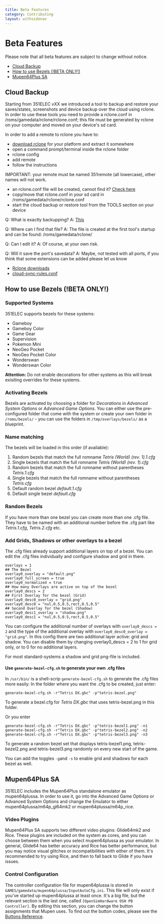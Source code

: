 ```yaml
---
title: Beta Features
category: Contributing
layout: withsidenav
---
```


# Beta Features

Please note that all beta features are subject to change without notice.

* [Cloud Backup](#cloud-backup)
* [How to use Bezels (!BETA ONLY!)](#how-to-use-bezels-beta-only)
* [Mupen64Plus SA](#mupen64plus-sa)

## Cloud Backup

Starting from 351ELEC vXX we introduced a tool to backup and restore your saves/states, screenshots and device backup over the cloud using rclone.
In order to use these tools you need to provide a rclone.conf in /roms/gamedata/rclone/rclone.conf; this file must be generated by rclone on your computer and moved on your device's sd card.

In order to add a remote to rclone you have to:
- [download rclone](https://rclone.org/downloads/) for your platform and extract it somewhere
- open a command prompt/terminal inside the rclone folder
- rclone config
- add remote
- follow the instructions

IMPORTANT: your remote must be named 351remote (all lowercase), other names will not work.

- an rclone.conf file will be created, cannot find it? [Check here](https://rclone.org/docs/#config-config-file)
- copy/move that rclone.conf in your sd card in /roms/gamedata/rclone/rclone.conf
- start the cloud backup or restore tool from the TOOLS section on your device

Q: What is exactly backupping?
A: [This](https://github.com/351ELEC/351ELEC/blob/main/packages/sysutils/rclone/cloud-sync-rules.conf)

Q: Where can I find that file?
A: The file is created at the first tool's startup and can be found: /roms/gamedata/rclone/

Q: Can I edit it?
A: Of course, at your own risk.

Q: Will it save the port's savedata?
A: Maybe, not tested with all ports, if you think that some extensions can be added please let us know

- [Rclone downloads](https://rclone.org/downloads/)
- [cloud-sync-rules.conf](https://github.com/351ELEC/351ELEC/blob/main/packages/sysutils/rclone/cloud-sync-rules.conf)

## How to use Bezels (!BETA ONLY!)

### Supported Systems
351ELEC supports bezels for these systems:

* Gameboy
* Gameboy Color
* Game Gear
* Supervision
* Pokemon Mini
* NeoGeo Pocket
* NeoGeo Pocket Color
* Wonderswan 
* Wonderswan Color

**Attention:** Do not enable decorations for other systems as this will break exisiting overrides for these systems.

### Activating Bezels
Bezels are activated by choosing a folder for _Decorations_ in _Advanced System Options_ or _Advanced Game Options_. You can either use the pre-configured folder that come with the system or create your own folder in `/roms/bezels/` - you can use the folders in `/tmp/overlays/bezels/` as a blueprint.

### Name matching
The bezels will be loaded in this order (if available):
1. Random bezels that match the full romname _Tetris (World) (rev. 1).1.cfg_
1. Single bezels that match the full romname _Tetris (World) (rev. 1).cfg_
1. Random bezels that match the full romname without parentheses _Tetris.1.cfg_
1. Single bezels that match the full romname without parentheses _Tetris.cfg_
1. Default random bezel _default.1.cfg_
1. Default single bezel _default.cfg_

### Random Bezels
If you have more than one bezel you can create more than one .cfg file. They have to be named with an additional number before the .cfg part like _Tetris.1.cfg_, _Tetris.2.cfg_ etc.

### Add Grids, Shadows or other overlays to a bezel
The .cfg files already support additional layers on top of a bezel. You can edit the .cfg files individually and configure shadow and grid in there.

```
overlays = 1
## The Bezel
overlay0_overlay = "default.png"
overlay0_full_screen = true
overlay0_normalized = true
## How many Overlays are active on top of the bezel
overlay0_descs = 2
## First Overlay for the bezel (Grid)
overlay0_desc0_overlay = "grid.png"
overlay0_desc0 = "nul,0.5,0.5,rect,0.5,0.5"
## Second Overlay for the bezel (Shadow)
overlay0_desc1_overlay = "shadow.png"
overlay0_desc1 = "nul,0.5,0.5,rect,0.5,0.5"
```

You can configure the additional number of overlays with `overlay0_descs = 2` and the type of the additional overlay with `overlay0_desc0_overlay = "grid.png"`.
In this config there are two additional layer active: grid and shadow. You can disable them by changing overlay0_descs = 2 to 1 for grid only, or to 0 for no additional layers.

For most standard-systems a shadow and grid png-file is included.

#### Use `generate-bezel-cfg.sh` to generate your own .cfg files
In `/usr/bin/` is a shell-scrip `generate-bezel-cfg.sh` to generate the .cfg files more easily:
In the folder where you want the .cfg to be created, just enter:
```
generate-bezel-cfg.sh -r"Tetris DX.gbc" -p"tetris-bezel.png" 
```
To generate a bezel.cfg for _Tetris DX.gbc_ that uses tetris-bezel.png in this folder.

Or you enter 
```
generate-bezel-cfg.sh -r"Tetris DX.gbc" -p"tetris-bezel1.png" -n1
generate-bezel-cfg.sh -r"Tetris DX.gbc" -p"tetris-bezel2.png" -n2
generate-bezel-cfg.sh -r"Tetris DX.gbc" -p"tetris-bezel3.png" -n3
```
To generate a random bezel set that displays tetris-bezel1.png, tetris-bezel2.png and tetris-bezel3.png randomly on every new start of the game.

You can add the toggles `-g`and `-s` to enable grid and shadows for each bezel as well.

## Mupen64Plus SA

351ELEC includes the Mupen64Plus standalone emulator as mupen64plussa. In order to use it, go into the Advanced Game Options or Advanced System Options and change the Emulator to either mupen64plussa/m64p_gl64mk2 or mupen64plussa/m64p_rice.

### Video Plugins

Mupen64Plus SA supports two different video plugins: Glide64mk2 and Rice. These plugins are included on the system as cores, and you can choose between them when you select mupen64plussa as your emulator. In general, Glide64 has better accuracy and Rice has better performance, but you may notice visual glitches or incompatibilities with either of them. It's recommended to try using Rice, and then to fall back to Glide if you have issues.

### Control Configuration

The controller configuration file for mupen64plussa is stored in `GAMES/gamedata/mupen64plussa/InputAutoCfg.ini`. This file will only exist if you've started up mupen64plussa at least once. It's a big file, but the relevant section is the last one, called `[OpenSimHardware OSH PB Controller]`. By editing this section, you can change the button assignments that Mupen uses. To find out the button codes, please see the [Buttons Reference](Advanced-Topics#buttons-reference).